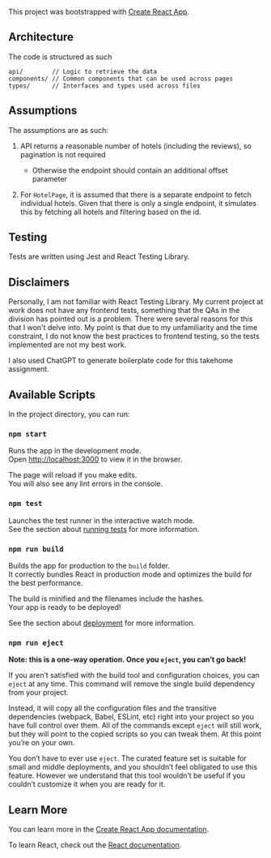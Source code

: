 This project was bootstrapped with [Create React App](https://github.com/facebook/create-react-app).

## Architecture

The code is structured as such

```
api/        // Logic to retrieve the data
components/ // Common components that can be used across pages
types/      // Interfaces and types used across files
```

## Assumptions

The assumptions are as such:

1. API returns a reasonable number of hotels (including the reviews), so pagination is not required

   - Otherwise the endpoint should contain an additional offset parameter

2. For `HotelPage`, it is assumed that there is a separate endpoint to fetch individual hotels. Given that there is only a single endpoint, it simulates this by fetching all hotels and filtering based on the id.

## Testing

Tests are written using Jest and React Testing Library.

## Disclaimers

Personally, I am not familiar with React Testing Library. My current project at work does not have any frontend tests, something that the QAs in the division has pointed out is a problem. There were several reasons for this that I won't delve into. My point is that due to my unfamiliarity and the time constraint, I do not know the best practices to frontend testing, so the tests implemented are not my best work.

I also used ChatGPT to generate boilerplate code for this takehome assignment.

## Available Scripts

In the project directory, you can run:

### `npm start`

Runs the app in the development mode.\
Open [http://localhost:3000](http://localhost:3000) to view it in the browser.

The page will reload if you make edits.\
You will also see any lint errors in the console.

### `npm test`

Launches the test runner in the interactive watch mode.\
See the section about [running tests](https://facebook.github.io/create-react-app/docs/running-tests) for more information.

### `npm run build`

Builds the app for production to the `build` folder.\
It correctly bundles React in production mode and optimizes the build for the best performance.

The build is minified and the filenames include the hashes.\
Your app is ready to be deployed!

See the section about [deployment](https://facebook.github.io/create-react-app/docs/deployment) for more information.

### `npm run eject`

**Note: this is a one-way operation. Once you `eject`, you can’t go back!**

If you aren’t satisfied with the build tool and configuration choices, you can `eject` at any time. This command will remove the single build dependency from your project.

Instead, it will copy all the configuration files and the transitive dependencies (webpack, Babel, ESLint, etc) right into your project so you have full control over them. All of the commands except `eject` will still work, but they will point to the copied scripts so you can tweak them. At this point you’re on your own.

You don’t have to ever use `eject`. The curated feature set is suitable for small and middle deployments, and you shouldn’t feel obligated to use this feature. However we understand that this tool wouldn’t be useful if you couldn’t customize it when you are ready for it.

## Learn More

You can learn more in the [Create React App documentation](https://facebook.github.io/create-react-app/docs/getting-started).

To learn React, check out the [React documentation](https://reactjs.org/).
